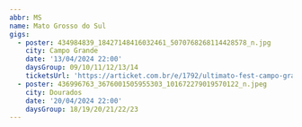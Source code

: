 ```yaml
---
abbr: MS
name: Mato Grosso do Sul
gigs:
  - poster: 434984839_18427148416032461_5070768268114428578_n.jpg
    city: Campo Grande
    date: '13/04/2024 22:00'
    daysGroup: 09/10/11/12/13/14
    ticketsUrl: 'https://articket.com.br/e/1792/ultimato-fest-campo-grande-ms'
  - poster: 436996763_3676001505955303_101672279019570122_n.jpeg
    city: Dourados
    date: '20/04/2024 22:00'
    daysGroup: 18/19/20/21/22/23
---
```


